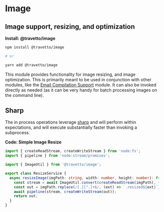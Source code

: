 <!-- This file was generated by @travetto/doc and should not be modified directly -->
<!-- Please modify https://github.com/travetto/travetto/tree/main/module/image/DOC.tsx and execute "npx trv doc" to rebuild -->
# Image

## Image support, resizing, and optimization

**Install: @travetto/image**
```bash
npm install @travetto/image

# or

yarn add @travetto/image
```

This module provides functionality for image resizing, and image optimization. This is primarily meant to be used in conjunction with other modules, like the [Email Compilation Support](https://github.com/travetto/travetto/tree/main/module/email-compiler#readme "Email compiling module") module. It can also be invoked directly as needed (as it can be very handy for batch processing images on the command line). 

## Sharp
The in process operations leverage [sharp](https://sharp.pixelplumbing.com/) and will perform within expectations, and will execute substantially faster than invoking a subprocess.

**Code: Simple Image Resize**
```typescript
import { createReadStream, createWriteStream } from 'node:fs';
import { pipeline } from 'node:stream/promises';

import { ImageUtil } from '@travetto/image';

export class ResizeService {
  async resizeImage(imgPath: string, width: number, height: number): Promise<string> {
    const stream = await ImageUtil.convert(createReadStream(imgPath), { w: width, h: height });
    const out = imgPath.replace(/[.][^.]+$/, (ext) => `.resized${ext}`);
    await pipeline(stream, createWriteStream(out));
    return out;
  }
}
```
